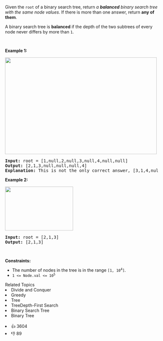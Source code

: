 <p>Given the <code>root</code> of a binary search tree, return <em>a <strong>balanced</strong> binary search tree with the same node values</em>. If there is more than one answer, return <strong>any of them</strong>.</p>

<p>A binary search tree is <strong>balanced</strong> if the depth of the two subtrees of every node never differs by more than <code>1</code>.</p>

<p>&nbsp;</p> 
<p><strong class="example">Example 1:</strong></p> 
<img alt="" src="https://assets.leetcode.com/uploads/2021/08/10/balance1-tree.jpg" style="width: 500px; height: 319px;" /> 
<pre>
<strong>Input:</strong> root = [1,null,2,null,3,null,4,null,null]
<strong>Output:</strong> [2,1,3,null,null,null,4]
<b>Explanation:</b> This is not the only correct answer, [3,1,4,null,2] is also correct.
</pre>

<p><strong class="example">Example 2:</strong></p> 
<img alt="" src="https://assets.leetcode.com/uploads/2021/08/10/balanced2-tree.jpg" style="width: 224px; height: 145px;" /> 
<pre>
<strong>Input:</strong> root = [2,1,3]
<strong>Output:</strong> [2,1,3]
</pre>

<p>&nbsp;</p> 
<p><strong>Constraints:</strong></p>

<ul> 
 <li>The number of nodes in the tree is in the range <code>[1, 10<sup>4</sup>]</code>.</li> 
 <li><code>1 &lt;= Node.val &lt;= 10<sup>5</sup></code></li> 
</ul>

<div><div>Related Topics</div><div><li>Divide and Conquer</li><li>Greedy</li><li>Tree</li><li>TreeDepth-First Search</li><li>Binary Search Tree</li><li>Binary Tree</li></div></div><br><div><li>👍 3604</li><li>👎 89</li></div>